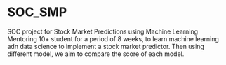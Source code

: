 # SOC_SMP
SOC project for Stock Market Predictions using Machine Learning
Mentoring 10+ student for a period of 8 weeks, to learn machine learning adn data science to implement a stock market predictor. 
Then using different model, we aim to compare the score of each model. 
